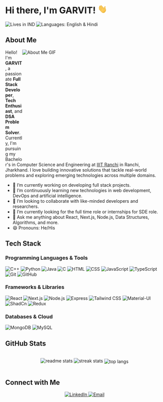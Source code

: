 # Hi there, I'm GARVIT! <img src="https://raw.githubusercontent.com/moit-bytes/Profile/main/Hi.gif" width="30px">

<p>
  <img src="https://img.shields.io/badge/Lives-IND-blue" alt="Lives in IND" />
  <img src="https://img.shields.io/badge/Languages-English%20%26%20Hindi-brightgreen" alt="Languages: English & Hindi" />
</p>

## About Me

<img align="right" alt="About Me GIF" src="https://media.giphy.com/media/836HiJc7pgzy8iNXCn/giphy.gif" width="450" height="350" />

Hello! I'm **GARVIT**, a passionate **Full Stack Developer**, **Tech Enthusiast**, and **DSA Problem Solver**. Currently, I'm pursuing my Bachelor's in Computer Science and Engineering at [IIIT Ranchi](https://iiitranchi.ac.in/) in Ranchi, Jharkhand. I love building innovative solutions that tackle real-world problems and exploring emerging technologies across multiple domains.

- 🔭 I’m currently working on developing full stack projects.
- 🌱 I’m continuously learning new technologies in web development, DevOps and artificial intelligence.
- 👯 I’m looking to collaborate with like-minded developers and researchers.
- 🤔 I’m currently looking for the full time role or internships for SDE role.
- 💬 Ask me anything about React, Next.js, Node.js, Data Structures, Algorithms, and more.  
- 😄 Pronouns: He/His

## Tech Stack

### Programming Languages & Tools
![C++](https://img.shields.io/badge/-C++-05122A?style=flat&logo=C%2B%2B&logoColor=00599C)
![Python](https://img.shields.io/badge/-Python-05122A?style=flat&logo=python)
![Java](https://img.shields.io/badge/-Java-05122A?style=flat&logo=Java&logoColor=FFA518)
![C](https://img.shields.io/badge/-C-05122A?style=flat&logo=C&logoColor=A8B9CC)
![HTML](https://img.shields.io/badge/-HTML-05122A?style=flat&logo=HTML5)
![CSS](https://img.shields.io/badge/-CSS-05122A?style=flat&logo=CSS3&logoColor=1572B6)
![JavaScript](https://img.shields.io/badge/-JavaScript-05122A?style=flat&logo=javascript&logoColor=F7DF1E)
![TypeScript](https://img.shields.io/badge/-TypeScript-05122A?style=flat&logo=typescript&logoColor=3178C6)
![Git](https://img.shields.io/badge/-Git-05122A?style=flat&logo=git)
![GitHub](https://img.shields.io/badge/-GitHub-05122A?style=flat&logo=github)

### Frameworks & Libraries
![React](https://img.shields.io/badge/-React-05122A?style=flat&logo=react&logoColor=61DAFB)
![Next.js](https://img.shields.io/badge/-Next.js-05122A?style=flat&logo=next.js&logoColor=000000)
![Node.js](https://img.shields.io/badge/-Node.js-05122A?style=flat&logo=node.js&logoColor=339933)
![Express](https://img.shields.io/badge/-Express.js-05122A?style=flat&logo=express&logoColor=black)
![Tailwind CSS](https://img.shields.io/badge/-Tailwind%20CSS-05122A?style=flat&logo=tailwind-css&logoColor=06B6D4)
![Material-UI](https://img.shields.io/badge/-Material%20UI-05122A?style=flat&logo=mui&logoColor=0081CB)
![ShadCn](https://img.shields.io/badge/-ShadCn-05122A?style=flat&logo=shadcn&logoColor=0081CB)
![Redux](https://img.shields.io/badge/-Redux-05122A?style=flat&logo=redux&logoColor=764ABC)

### Databases & Cloud
![MongoDB](https://img.shields.io/badge/-MongoDB-05122A?style=flat&logo=mongodb&logoColor=47A248)
![MySQL](https://img.shields.io/badge/-MySQL-05122A?style=flat&logo=mysql&logoColor=4479A1)

## GitHub Stats

<br>
<div align=center>
  <img width=390 src="https://github-readme-stats.vercel.app/api?username=Garvit00&show_icons=true&theme=react&rank_icon=github&border_radius=10" alt="readme stats" />
  <img width=390 src="https://streak-stats.demolab.com/?user=Garvit00&count_private=true&theme=react&border_radius=10" alt="streak stats"/>
  <img width=325 align="center" src="https://github-readme-stats.vercel.app/api/top-langs/?username=Garvit00&hide=HTML&langs_count=6&layout=compact&theme=react&border_radius=10&size_weight=0.5&count_weight=0.5&exclude_repo=github-readme-stats" alt="top langs" />
</div>
<br/>

## Connect with Me

<p align="center">
  <!-- Website -->
<!--   <a target="_blank" href="https://achyutkatiyar.com">
    <img src="https://img.shields.io/badge/🌐%20AchyutKatiyar.com-lavender?style=for-the-badge" alt="Website" />
  </a> -->
  <!-- LinkedIn -->
  <a target="_blank" href="https://www.linkedin.com/in/garvit-285503252/">
    <img src="https://img.shields.io/badge/🔗%20LinkedIn-0077B5?style=for-the-badge&logo=linkedin&logoColor=white" alt="LinkedIn" />
  </a>
  <!-- Email -->
  <a target="_blank" href="mailto:sagargarvit333@gmail.com">
    <img src="https://img.shields.io/badge/📧%20Email-D14836?style=for-the-badge&logo=Gmail&logoColor=white" alt="Email" />
  </a>
</p>

